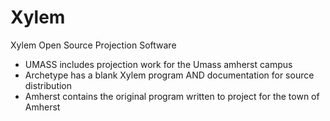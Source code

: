 # Xylem
Xylem Open Source Projection Software

  -  UMASS includes projection work for the Umass amherst campus
  -  Archetype has a blank Xylem program AND documentation for source distribution
  -  Amherst contains the original program written to project for the town of Amherst

